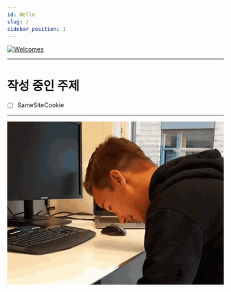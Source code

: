 ```yaml
---
id: Hello
slug: /
sidebar_position: 1
---
```


[![Welcomes](https://hits.seeyoufarm.com/api/count/incr/badge.svg?url=https%3A%2F%2Feotkd4791github.io%2FTIL-archive%2Fhit-counter&count_bg=%233F51B5&title_bg=%23555555&icon=&icon_color=%23E7E7E7&title=hits&edge_flat=true)](https://hits.seeyoufarm.com)

---

# 작성 중인 주제

- [ ] SameSiteCookie

---

![](../static/img/hello.gif)
